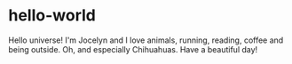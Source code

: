 # hello-world
Hello universe! 
I'm Jocelyn and I love animals, running, reading, coffee and being outside. Oh, and especially Chihuahuas. 
Have a beautiful day! 
